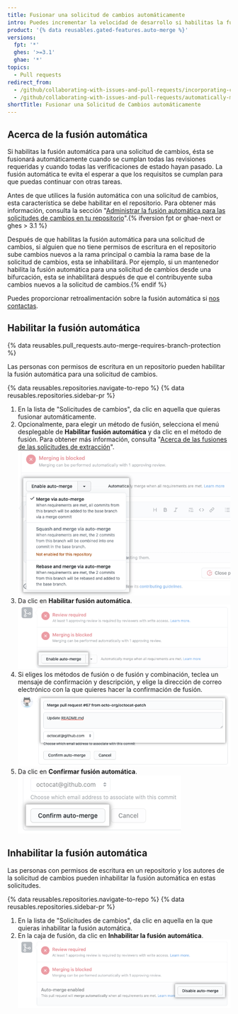 ```yaml
---
title: Fusionar una solicitud de cambios automáticamente
intro: Puedes incrementar la velocidad de desarrollo si habilitas la fusión automática para una solicitud de cambios para que ésta se fusione automáticamente cuando todos los requisitos de fusión se cumplan.
product: '{% data reusables.gated-features.auto-merge %}'
versions:
  fpt: '*'
  ghes: '>=3.1'
  ghae: '*'
topics:
  - Pull requests
redirect_from:
  - /github/collaborating-with-issues-and-pull-requests/incorporating-changes-from-a-pull-request/automatically-merging-a-pull-request
  - /github/collaborating-with-issues-and-pull-requests/automatically-merging-a-pull-request
shortTitle: Fusionar una Solicitud de Cambios automáticamente
---
```


## Acerca de la fusión automática

Si habilitas la fusión automática para una solicitud de cambios, ésta se fusionará automáticamente cuando se cumplan todas las revisiones requeridas y cuando todas las verificaciones de estado hayan pasado. La fusión automática te evita el esperar a que los requisitos se cumplan para que puedas continuar con otras tareas.

Antes de que utilices la fusión automática con una solicitud de cambios, esta característica se debe habilitar en el repositorio. Para obtener más información, consulta la sección "[Administrar la fusión automática para las solicitudes de cambios en tu repositorio](/github/administering-a-repository/managing-auto-merge-for-pull-requests-in-your-repository)".{% ifversion fpt or ghae-next or ghes > 3.1 %}

Después de que habilitas la fusión automática para una solicitud de cambios, si alguien que no tiene permisos de escritura en el repositorio sube cambios nuevos a la rama principal o cambia la rama base de la solicitud de cambios, esta se inhabilitará. Por ejemplo, si un mantenedor habilita la fusión automática para una solicitud de cambios desde una bifurcación, esta se inhabilitará después de que el contribuyente suba cambios nuevos a la solicitud de cambios.{% endif %}

Puedes proporcionar retroalimentación sobre la fusión automática si [nos contactas](https://support.github.com/contact/feedback?category=prs-and-code-review&subject=Pull%20request%20auto-merge%20feedback).

## Habilitar la fusión automática

{% data reusables.pull_requests.auto-merge-requires-branch-protection %}

Las personas con permisos de escritura en un repositorio pueden habilitar la fusión automática para una solicitud de cambios.

{% data reusables.repositories.navigate-to-repo %}
{% data reusables.repositories.sidebar-pr %}
1. En la lista de "Solicitudes de cambios", da clic en aquella que quieras fusionar automáticamente.
1. Opcionalmente, para elegir un método de fusión, selecciona el menú desplegable de **Habilitar fusión automática** y da clic en el método de fusión. Para obtener más información, consulta "[Acerca de las fusiones de las solicitudes de extracción](/github/collaborating-with-issues-and-pull-requests/about-pull-request-merges)". ![Menú desplegable de "Habilitar fusión automática"](/assets/images/help/pull_requests/enable-auto-merge-drop-down.png)
1. Da clic en **Habilitar fusión automática**. ![Botón para habilitar la fusión automática](/assets/images/help/pull_requests/enable-auto-merge-button.png)
1. Si eliges los métodos de fusión o de fusión y combinación, teclea un mensaje de confirmación y descripción, y elige la dirección de correo electrónico con la que quieres hacer la confirmación de fusión. ![Campos para ingresar el mensaje de confirmación y descripción y elegir el correo electrónico para hacer la confirmación](/assets/images/help/pull_requests/pull-request-information-fields.png)
1. Da clic en **Confirmar fusión automática**. ![Botón para confirmar la fusión automática](/assets/images/help/pull_requests/confirm-auto-merge-button.png)

## Inhabilitar la fusión automática

Las personas con permisos de escritura en un repositorio y los autores de la solicitud de cambios pueden inhabilitar la fusión automática en estas solicitudes.

{% data reusables.repositories.navigate-to-repo %}
{% data reusables.repositories.sidebar-pr %}
1. En la lista de "Solicitudes de cambios", da clic en aquella en la que quieras inhabilitar la fusión automática.
1. En la caja de fusión, da clic en **Inhabilitar la fusión automática**. ![Botón para inhabilitar la fusión automática](/assets/images/help/pull_requests/disable-auto-merge-button.png)
